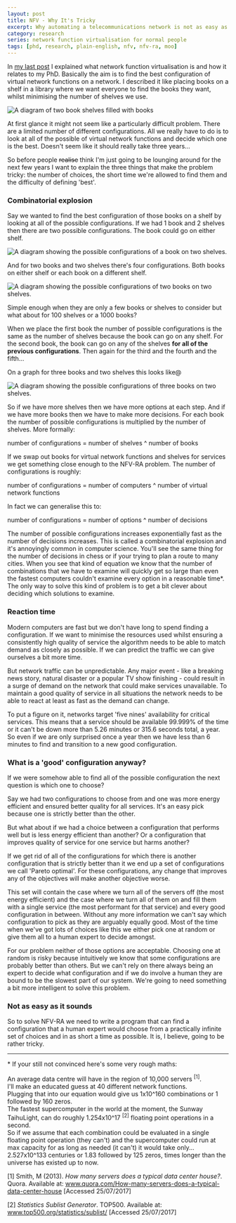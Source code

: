 ```yaml
---
layout: post
title: NFV - Why It's Tricky
excerpt: Why automating a telecommunications network is not as easy as it sounds.
category: research
series: network function virtualisation for normal people
tags: [phd, research, plain-english, nfv, nfv-ra, moo]
---
```


In [my last post](Network-Function-Virtualisation-for-Normal-People) I explained what network function virtualisation is and how it relates to my PhD. Basically the aim is to find the best configuration of virtual network functions on a network. I described it like placing books on a shelf in a library where we want everyone to find the books they want, whilst minimising the number of shelves we use.

<img class="center small-img" src = "{{ site.baseurl }}/img/2017-07-26-NFV-Why-Its-Tricky/books_good_config.png" alt = "A diagram of two book shelves filled with books">

At first glance it might not seem like a particularly difficult problem. There are a limited number of different configurations. All we really have to do is to look at all of the possible of virtual network functions and decide which one is the best. Doesn't seem like it should really take three years...

So before people ~~realise~~ think I'm just going to be lounging around for the next few years I want to explain the three things that make the problem tricky: the number of choices, the short time we're allowed to find them and the difficulty of defining 'best'.

### Combinatorial explosion
Say we wanted to find the best configuration of those books on a shelf by looking at all of the possible configurations. If we had 1 book and 2 shelves then there are two possible configurations. The book could go on either shelf.

<img class="center small-img" src = "{{ site.baseurl }}/img/2017-07-26-NFV-Why-Its-Tricky/1books_2shelves.png" alt = "A diagram showing the possible configurations of a book on two shelves.">

And for two books and two shelves there's four configurations. Both books on either shelf or each book on a different shelf.

<img class="center small-img" src = "{{ site.baseurl }}/img/2017-07-26-NFV-Why-Its-Tricky/2books_2shelves.png" alt = "A diagram showing the possible configurations of two books on two shelves.">

Simple enough when they are only a few books or shelves to consider but what about for 100 shelves or a 1000 books?

When we place the first book the number of possible configurations is the same as the number of shelves because the book can go on any shelf. For the second book, the book can go on any of the shelves **for all of the previous configurations**. Then again for the third and the fourth and the fifth...

On a graph for three books and two shelves this looks like@

<img class="center small-img" src = "{{ site.baseurl }}/img/2017-07-26-NFV-Why-Its-Tricky/graph.png" alt = "A diagram showing the possible configurations of three books on two shelves.">

So if we have more shelves then we have more options at each step. And if we have more books then we have to make more decisions. For each book the number of possible configurations is multiplied by the number of shelves. More formally:

<p class="tab math">number of configurations = number of shelves ^ number of books</p>

If we swap out books for virtual network functions and shelves for services we get something close enough to the NFV-RA problem. The number of configurations is roughly:

<p class="tab math">number of configurations = number of computers ^ number of virtual network functions</p>

In fact we can generalise this to:

<p class="tab math">number of configurations = number of options ^ number of decisions</p>

The number of possible configurations increases exponentially fast as the number of decisions increases. This is called a combinatorial explosion and it's annoyingly common in computer science. You'll see the same thing for the number of decisions in chess or if your trying to plan a route to many cities. When you see that kind of equation we know that the number of combinations that we have to examine will quickly get so large than even the fastest computers couldn't examine every option in a reasonable time*. The only way to solve this kind of problem is to get a bit clever about deciding which solutions to examine.

### Reaction time
Modern computers are fast but we don't have long to spend finding a configuration. If we want to minimise the resources used whilst ensuring a consistently high quality of service the algorithm needs to be able to match demand as closely as possible. If we can predict the traffic we can give ourselves a bit more time.

But network traffic can be unpredictable. Any major event - like a breaking news story, natural disaster or a popular TV show finishing - could result in a surge of demand on the network that could make services unavailable. To maintain a good quality of service in all situations the network needs to be able to react at least as fast as the demand can change.

To put a figure on it, networks target 'five nines' availability for critical services. This means that a service should be available 99.999% of the time or it can't be down more than 5.26 minutes or 315.6 seconds total, a year. So even if we are only surprised once a year then we have less than 6 minutes to find and transition to a new good configuration.

### What is a 'good' configuration anyway?
If we were somehow able to find all of the possible configuration the next question is which one to choose?

Say we had two configurations to choose from and one was more energy efficient and ensured better quality for all services. It's an easy pick because one is strictly better than the other.

But what about if we had a choice between a configuration that performs well but is less energy efficient than another? Or a configuration that improves quality of service for one service but harms another?

If we get rid of all of the configurations for which there is another configuration that is strictly better than it we end up a set of configurations we call 'Pareto optimal'. For these configurations, any change that improves any of the objectives will make another objective worse.

This set will contain the case where we turn all of the servers off (the most energy efficient) and the case where we turn all of them on and fill them with a single service (the most performant for that service) and every good configuration in between. Without any more information we can't say which configuration to pick as they are arguably equally good. Most of the time when we've got lots of choices like this we either pick one at random or give them all to a human expert to decide amongst.

For our problem neither of those options are acceptable. Choosing one at random is risky because intuitively we know that some configurations are probably better than others. But we can't rely on there always being an expert to decide what configuration and if we do involve a human they are bound to be the slowest part of our system. We're going to need something a bit more intelligent to solve this problem.

### Not as easy as it sounds
So to solve NFV-RA we need to write a program that can find a configuration that a human expert would choose from a practically infinite set of choices and in as short a time as possible. It is, I believe, going to be rather tricky.

<hr>

\* If your still not convinced here's some very rough maths:

An average data centre will have in the region of 10,000 servers <sup>[1]</sup>.<br/>
I'll make an educated guess at 40 different network functions.<br/>
Plugging that into our equation would give us 1x10^160 combinations or 1 followed by 160 zeros.<br/>
The fastest supercomputer in the world at the moment, the Sunway TaihuLight, can do roughly 1.254x10^17 <sup>[2]</sup> floating point operations in a second.<br/>
So if we assume that each combination could be evaluated in a single floating point operation (they can't) and the supercomputer could run at max capacity for as long as needed (it can't) it would take only... 2.527x10^133 centuries or 1.83 followed by 125 zeros, times longer than the universe has existed up to now.

<p>
[1] Smith, M (2013). <i>How many servers does a typical data center house?</i>. Quora. Available at: <a href="https://www.quora.com/How-many-servers-does-a-typical-data-center-house">www.quora.com/How-many-servers-does-a-typical-data-center-house</a> [Accessed 25/07/2017]
</p>

<p> 
[2] <i>Statistics Sublist Generator</i>. TOP500. Available at: <a href="https://www.top500.org/statistics/sublist/">www.top500.org/statistics/sublist/</a> [Accessed 25/07/2017] 
</p>